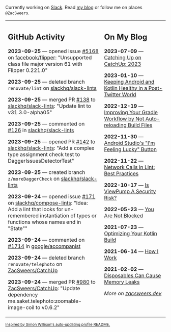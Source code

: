 Currently working on [Slack](https://slack.com/). Read [my blog](https://zacsweers.dev/) or follow me on places `@ZacSweers`.

<table><tr><td valign="top" width="60%">

## GitHub Activity
<!-- githubActivity starts -->
**2023-09-25** — opened issue [#5168](https://github.com/facebook/flipper/issues/5168) on [facebook/flipper](https://github.com/facebook/flipper): "Unsupported class file major version 61 with Flipper 0.221.0"

**2023-09-25** — deleted branch `renovate/lint` on [slackhq/slack-lints](https://github.com/slackhq/slack-lints)

**2023-09-25** — merged PR [#138](https://github.com/slackhq/slack-lints/pull/138) to [slackhq/slack-lints](https://github.com/slackhq/slack-lints): "Update lint to v31.3.0-alpha05"

**2023-09-25** — commented on [#126](https://github.com/slackhq/slack-lints/pull/126#issuecomment-1732896723) in [slackhq/slack-lints](https://github.com/slackhq/slack-lints)

**2023-09-25** — opened PR [#142](https://github.com/slackhq/slack-lints/pull/142) to [slackhq/slack-lints](https://github.com/slackhq/slack-lints): "Add a complex type assignment check test to DaggerIssuesDetectorTest"

**2023-09-25** — created branch `z/moreDaggerCheck` on [slackhq/slack-lints](https://github.com/slackhq/slack-lints)

**2023-09-24** — opened issue [#171](https://github.com/slackhq/compose-lints/issues/171) on [slackhq/compose-lints](https://github.com/slackhq/compose-lints): "Idea: Add a lint that looks for un-remembered instantiation of types or functions whose names end in "State""

**2023-09-24** — commented on [#1714](https://github.com/google/accompanist/issues/1714#issuecomment-1732766237) in [google/accompanist](https://github.com/google/accompanist)

**2023-09-24** — deleted branch `renovate/telephoto` on [ZacSweers/CatchUp](https://github.com/ZacSweers/CatchUp)

**2023-09-24** — merged PR [#980](https://github.com/ZacSweers/CatchUp/pull/980) to [ZacSweers/CatchUp](https://github.com/ZacSweers/CatchUp): "Update dependency me.saket.telephoto:zoomable-image-coil to v0.6.2"
<!-- githubActivity ends -->
</td><td valign="top" width="40%">

## On My Blog
<!-- blog starts -->
**2023-07-09** — [Catching Up on CatchUp: 2023](https://www.zacsweers.dev/catching-up-on-catchup-2023/)

**2023-01-10** — [Keeping Android and Kotlin Healthy in a Post-Twitter World](https://www.zacsweers.dev/keeping-android-healthy/)

**2022-12-19** — [Improving Your Gradle Workflow by Not Auto-reloading Build Files](https://www.zacsweers.dev/improving-your-workflow-by-not-auto-reloading-build-files/)

**2022-11-30** — [Android Studio's "I'm Feeling Lucky" Button](https://www.zacsweers.dev/android-studios-im-feeling-lucky-button/)

**2022-11-22** — [Network Calls in Lint: Best Practices](https://www.zacsweers.dev/network-calls-in-lint-best-practices/)

**2022-10-17** — [Is ViewPump A Security Risk?](https://www.zacsweers.dev/is-viewpump-a-security-risk/)

**2022-05-23** — [You Are Not Blocked](https://www.zacsweers.dev/you-are-not-blocked/)

**2021-07-23** — [Optimizing Your Kotlin Build](https://www.zacsweers.dev/optimizing-your-kotlin-build/)

**2021-06-14** — [How I Work](https://www.zacsweers.dev/how-i-work/)

**2021-02-02** — [Disposables Can Cause Memory Leaks](https://www.zacsweers.dev/disposables-can-cause-memory-leaks/)
<!-- blog ends -->
_More on [zacsweers.dev](https://zacsweers.dev/)_
</td></tr></table>

<sub><a href="https://simonwillison.net/2020/Jul/10/self-updating-profile-readme/">Inspired by Simon Willison's auto-updating profile README.</a></sub>